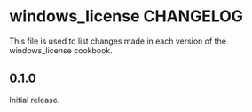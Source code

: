 # windows_license CHANGELOG

This file is used to list changes made in each version of the windows_license cookbook.

## 0.1.0

Initial release.
